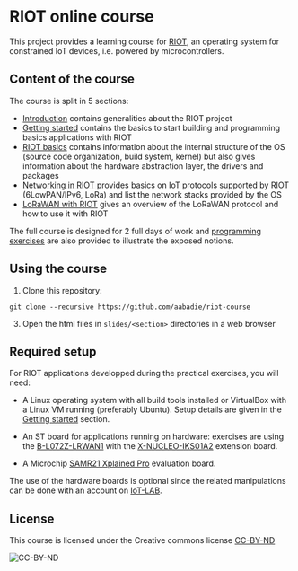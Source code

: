 # RIOT online course

This project provides a learning course for [RIOT](https://riot-os.org), an
operating system for constrained IoT devices, i.e. powered by microcontrollers.

## Content of the course

The course is split in 5 sections:

- [Introduction](https://aabadie.github.io/riot-course/slides/01-introduction)
  contains generalities about the RIOT project
- [Getting started](https://aabadie.github.io/riot-course/slides/02-getting-started)
  contains the basics to start building and programming basics applications
  with RIOT
- [RIOT basics](https://aabadie.github.io/riot-course/slides/03-riot-basics)
  contains information about the internal structure of the OS (source code
  organization, build system, kernel) but also gives information about the
  hardware abstraction layer, the drivers and packages
- [Networking in RIOT](https://aabadie.github.io/riot-course/slides/04-networking-in-riot)
  provides basics on IoT protocols supported by RIOT (6LowPAN/IPv6, LoRa) and
  list the network stacks provided by the OS
- [LoRaWAN with RIOT](https://aabadie.github.io/riot-course/slides/05-lorawan-with-riot)
  gives an overview of the LoRaWAN protocol and how to use it with RIOT

The full course is designed for 2 full days of work and
[programming exercises](https://github.com/aabadie/riot-course-exercises) are
also provided to illustrate the exposed notions.

## Using the course

1. Clone this repository:
```
git clone --recursive https://github.com/aabadie/riot-course
```

3. Open the html files in `slides/<section>` directories in a web browser

## Required setup

For RIOT applications developped during the practical exercises, you will need:

- A Linux operating system with all build tools installed or VirtualBox with a
  Linux VM running (preferably Ubuntu). Setup details are given in the
  [Getting started](slides/02-getting-started) section.

- An ST board for applications running on hardware: exercises are using the
  [B-L072Z-LRWAN1](http://www.st.com/en/evaluation-tools/b-l072z-lrwan1.html)
  with the
  [X-NUCLEO-IKS01A2](http://www.st.com/en/ecosystems/x-nucleo-iks01a2.html)
  extension board.

- A Microchip
  [SAMR21 Xplained Pro](http://www.microchip.com/developmenttools/productdetails.aspx?partno=atsamr21-xpro)
  evaluation board.

The use of the hardware boards is optional since the related manipulations can
be done with an account on [IoT-LAB](https://www.iot-lab.info).

## License

This course is licensed under the Creative commons license
[CC-BY-ND](https://creativecommons.org/licenses/by-nd/4.0/)

![CC-BY-ND](https://mirrors.creativecommons.org/presskit/buttons/80x15/png/by-nd.png)